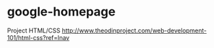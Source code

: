 # google-homepage
Project HTML/CSS
http://www.theodinproject.com/web-development-101/html-css?ref=lnav

